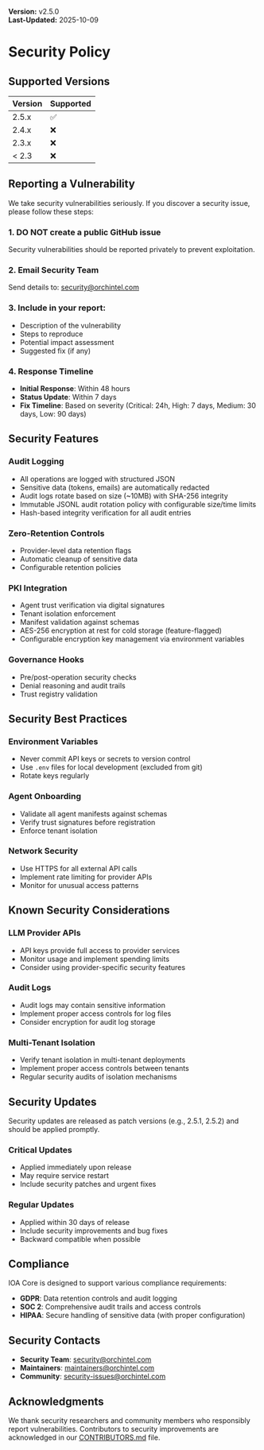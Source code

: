 **Version:** v2.5.0  
**Last-Updated:** 2025-10-09

# Security Policy

## Supported Versions

| Version | Supported          |
| ------- | ------------------ |
| 2.5.x   | :white_check_mark: |
| 2.4.x   | :x:                |
| 2.3.x   | :x:                |
| < 2.3   | :x:                |

## Reporting a Vulnerability

We take security vulnerabilities seriously. If you discover a security issue, please follow these steps:

### 1. **DO NOT** create a public GitHub issue
Security vulnerabilities should be reported privately to prevent exploitation.

### 2. Email Security Team
Send details to: security@orchintel.com

### 3. Include in your report:
- Description of the vulnerability
- Steps to reproduce
- Potential impact assessment
- Suggested fix (if any)

### 4. Response Timeline
- **Initial Response**: Within 48 hours
- **Status Update**: Within 7 days
- **Fix Timeline**: Based on severity (Critical: 24h, High: 7 days, Medium: 30 days, Low: 90 days)

## Security Features

### Audit Logging
- All operations are logged with structured JSON
- Sensitive data (tokens, emails) are automatically redacted
- Audit logs rotate based on size (~10MB) with SHA-256 integrity
- Immutable JSONL audit rotation policy with configurable size/time limits
- Hash-based integrity verification for all audit entries

### Zero-Retention Controls
- Provider-level data retention flags
- Automatic cleanup of sensitive data
- Configurable retention policies

### PKI Integration
- Agent trust verification via digital signatures
- Tenant isolation enforcement
- Manifest validation against schemas
- AES-256 encryption at rest for cold storage (feature-flagged)
- Configurable encryption key management via environment variables

### Governance Hooks
- Pre/post-operation security checks
- Denial reasoning and audit trails
- Trust registry validation

## Security Best Practices

### Environment Variables
- Never commit API keys or secrets to version control
- Use `.env` files for local development (excluded from git)
- Rotate keys regularly

### Agent Onboarding
- Validate all agent manifests against schemas
- Verify trust signatures before registration
- Enforce tenant isolation

### Network Security
- Use HTTPS for all external API calls
- Implement rate limiting for provider APIs
- Monitor for unusual access patterns

## Known Security Considerations

### LLM Provider APIs
- API keys provide full access to provider services
- Monitor usage and implement spending limits
- Consider using provider-specific security features

### Audit Logs
- Audit logs may contain sensitive information
- Implement proper access controls for log files
- Consider encryption for audit log storage

### Multi-Tenant Isolation
- Verify tenant isolation in multi-tenant deployments
- Implement proper access controls between tenants
- Regular security audits of isolation mechanisms

## Security Updates

Security updates are released as patch versions (e.g., 2.5.1, 2.5.2) and should be applied promptly.

### Critical Updates
- Applied immediately upon release
- May require service restart
- Include security patches and urgent fixes

### Regular Updates
- Applied within 30 days of release
- Include security improvements and bug fixes
- Backward compatible when possible

## Compliance

IOA Core is designed to support various compliance requirements:

- **GDPR**: Data retention controls and audit logging
- **SOC 2**: Comprehensive audit trails and access controls
- **HIPAA**: Secure handling of sensitive data (with proper configuration)

## Security Contacts

- **Security Team**: security@orchintel.com
- **Maintainers**: maintainers@orchintel.com
- **Community**: security-issues@orchintel.com

## Acknowledgments

We thank security researchers and community members who responsibly report vulnerabilities. Contributors to security improvements are acknowledged in our [CONTRIBUTORS.md](CONTRIBUTORS.md) file.
